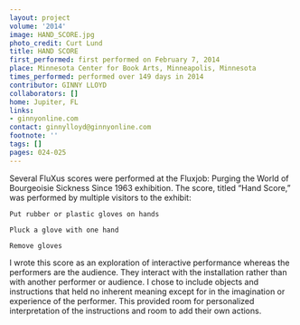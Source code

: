 ```yaml
---
layout: project
volume: '2014'
image: HAND_SCORE.jpg
photo_credit: Curt Lund
title: HAND SCORE
first_performed: first performed on February 7, 2014
place: Minnesota Center for Book Arts, Minneapolis, Minnesota
times_performed: performed over 149 days in 2014
contributor: GINNY LLOYD
collaborators: []
home: Jupiter, FL
links:
- ginnyonline.com
contact: ginnylloyd@ginnyonline.com
footnote: ''
tags: []
pages: 024-025
---
```


Several FluXus scores were performed at the Fluxjob: Purging the World of Bourgeoisie Sickness Since 1963 exhibition. The score, titled “Hand Score,” was performed by multiple visitors to the exhibit:

	Put rubber or plastic gloves on hands

	Pluck a glove with one hand

	Remove gloves

I wrote this score as an exploration of interactive performance whereas the performers are the audience. They interact with the installation rather than with another performer or audience. I chose to include objects and instructions that held no inherent meaning except for in the imagination or experience of the performer. This provided room for personalized interpretation of the instructions and room to add their own actions.
